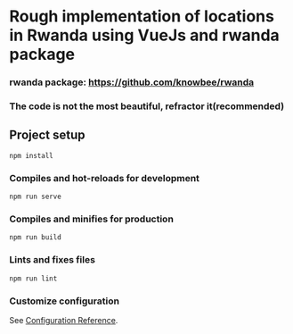 # Rough implementation of locations in Rwanda using VueJs and rwanda package

### rwanda package: https://github.com/knowbee/rwanda
### The code is not the most beautiful, refractor it(recommended)

## Project setup
```
npm install
```

### Compiles and hot-reloads for development
```
npm run serve
```

### Compiles and minifies for production
```
npm run build
```

### Lints and fixes files
```
npm run lint
```

### Customize configuration
See [Configuration Reference](https://cli.vuejs.org/config/).

